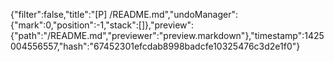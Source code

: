 {"filter":false,"title":"[P] /README.md","undoManager":{"mark":0,"position":-1,"stack":[]},"preview":{"path":"/README.md","previewer":"preview.markdown"},"timestamp":1425004556557,"hash":"67452301efcdab8998badcfe10325476c3d2e1f0"}